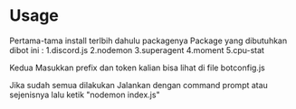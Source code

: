 # Usage
Pertama-tama install terlbih dahulu packagenya
Package yang dibutuhkan dibot ini :
1.discord.js
2.nodemon 
3.superagent 
4.moment 
5.cpu-stat 

Kedua 
Masukkan prefix dan token kalian 
bisa lihat di file botconfig.js


Jika sudah semua dilakukan
Jalankan dengan command prompt atau sejenisnya
lalu ketik "nodemon index.js"
